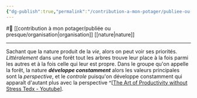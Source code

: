 ```yaml
---
{"dg-publish":true,"permalink":"/contribution-a-mon-potager/publiee-ou-presque/valeurs-de-l-organisation-de-la-nature-sont-la-perspective-et-le-controle/"}
---
```


#🌲  [[contribution à mon potager/publiée ou presque/organisation\|organisation]] [[nature\|nature]]

---
Sachant que la nature produit de la *vie*, alors on peut voir ses priorités. 
*Littéralement* dans une forêt tout les arbres trouve leur place à la fois parmi les autres et à la fois celle qui leur est propre.
Dans le groupe qu'on appelle la forêt, la nature ***développe constamment*** alors les valeurs principales sont la *perspective*, et le *controle* puisqu'on développe constamment qui apparaît d'autant plus avec la perspective  ^[[The Art of Productivity without Stress Tedx - Youtube](https://youtu.be/CHxhjDPKfbY)].